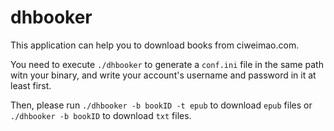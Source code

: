 # dhbooker

This application can help you to download books from ciweimao.com.

You need to execute `./dhbooker` to generate a `conf.ini` file in the same path witn your binary, and write your account's username and password in it at least first.

Then, please run `./dhbooker -b bookID -t epub` to download `epub` files or `./dhbooker -b bookID` to download `txt` files.

